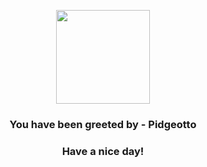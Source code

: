<p align="center">
    <img src="https://raw.githubusercontent.com/PokeAPI/sprites/master/sprites/pokemon/17.png" width="150" height="150">
</p>
<h3 align="center">You have been greeted by - <b>Pidgeotto</b></h3>
<h3 align="center">Have a nice day!</h3>
